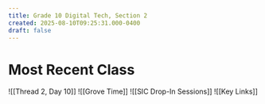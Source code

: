 ```yaml
---
title: Grade 10 Digital Tech, Section 2
created: 2025-08-10T09:25:31.000-0400
draft: false
---
```

# Most Recent Class
![[Thread 2, Day 10]]
![[Grove Time]]
![[SIC Drop-In Sessions]]
![[Key Links]]
